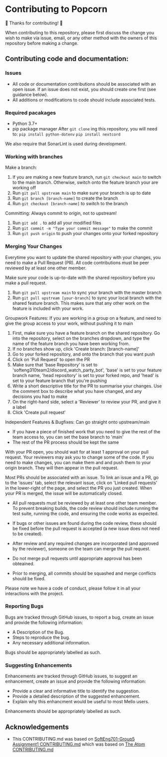 # Contributing to Popcorn

:tada: Thanks for contributing! :tada:

When contributing to this repository, please first discuss the change you wish to make via issue,
email, or any other method with the owners of this repository before making a change.

## Contributing code and documentation:

### Issues

- All code or documentation contributions should be associated
  with an open issue. If an issue does not exist, you should create one first (see guidance
  below).
- All additions or modifications to code should include associated tests.

### Required pacakages
- Python 3.7+
- pip package manager
After `git clone` ing this repository, you will need to:
`pip install python-dotenv`
`pip install nextcord`

We also require that SonarLint is used during development. 

### Working with branches

Make a branch:

1. If you are making a new feature branch, run `git checkout main` to switch to the main branch. Otherwise, switch onto the feature branch your are working off
2. Run `git pull upstream main` to make sure your branch is up to date
3. Run `git branch [branch-name]` to create the branch
4. Run `git checkout [branch-name]` to switch to the branch

Committing: Always commit to origin, not to upstream!

1. Run `git add .` to add all your modified files
2. Run `git commit -m "Type your commit message"` to make the commit
3. Run `git push origin` to push your changes onto your forked repository

### Merging Your Changes

Everytime you want to update the shared repository with your changes, you need to make a Pull Request (PR). All code contributions must be peer reviewed by at least one other member.

Make sure your code is up-to-date with the shared repository before you make a pull request.

1. Run `git pull upstream main` to sync your branch with the master branch
2. Run `git pull upstream [your-branch]` to sync your local branch with the shared feature branch. This makes sure that any other work on the feature is included with your work.

Groupwork Features: If you are working in a group on a feature, and need to give the group access to your work, without pushing it to main

1. First, make sure you have a feature branch on the shared repository. Go into the repository, select on the branches dropdown, and type the name of the feature branch you have been working from.
2. If no branches show up, click 'Create branch: [branch-name]'
3. Go to your forked repository, and onto the branch that you want push
4. Click on 'Pull Request' to open the PR
5. Make sure that 'base Repository' is set to 'softeng310team2/discord_watch_party_bot', 'base' is set to your feature branch name, 'head repository' is set to your forked repo, and 'head' is set to your feature branch that you're pushing
6. Write a short descriptive title for the PR to summarise your changes. Use the comment box to describe what you have changed, and any decisions you had to make
7. On the right-hand side, select a 'Reviewer' to review your PR, and give it a label
8. Click 'Create pull request'

Independent Features & Bugfixes: Can go straight onto upstream/main

- If you have a piece of finished work that you need to give the rest of the team access to, you can set the base branch to 'main'
- The rest of the PR process should be kept the same

With your PR open, you should wait for at least 1 approval on your pull request. Your reviewers may ask you to change some of the code. If you need to make changes, you can make them and and push them to your origin branch. They will then appear in the pull request.

Most PRs should be associated with an issue. To link an issue and a PR, go to the 'issues' tab, select the relevant issue, click on 'Linked pull requests' in the lower-right of the page, and select the PR you just created. When your PR is merged, the issue will be automatically closed.

- All pull requests must be reviewed by at least one other team member.
  To prevent breaking builds, the code review should include running the test suite, running the code, and ensuring the code works as expected.
- If bugs or other issues are found during the code review, these should be fixed before the pull request is accepted (a new issue does not need to be created).
- After review and any required changes are incorporated (and approved by the reviewer), someone on the team can merge the pull request.

- Do not merge pull requests until appropriate approval has been obteained.
- Prior to merging, all commits should be squashed and merge conflicts should be fixed.

Please note we have a code of conduct, please follow it in all your interactions with the project.

### Reporting Bugs

Bugs are tracked through GitHub issues, to report a bug, create an issue and provide the following information:

- A Description of the Bug.
- Steps to reproduce the bug.
- Any necessary additional information.

Bugs should be appropriately labelled as such.

### Suggesting Enhancements

Enhancements are tracked through GitHub issues, to suggest an enhancement, create an issue and provide the following information:

- Provide a clear and informative title to identify the suggestion.
- Provide a detailed description of the suggested enhancement.
- Explain why this enhancment would be useful to most Mello users.

Enhancements should be appropriately labelled as such.

## Acknowledgements

- This CONTRIBUTING.md was based on [SoftEng701-Group5 Assignment1 CONTRIBUTING.md](https://github.com/SoftEng701-Group5/assignment1/blob/main/CONTRIBUTING.md) which was based on [The Atom CONTRIBUTING.md](https://github.com/atom/atom/blob/master/CONTRIBUTING.md)
